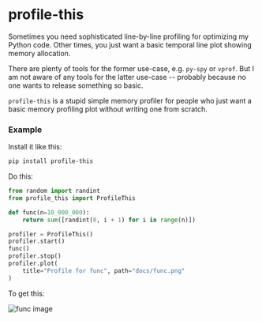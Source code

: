 # profile-this

Sometimes you need sophisticated line-by-line profiling for optimizing my Python code. Other times, you just want a basic temporal line plot showing memory allocation.

There are plenty of tools for the former use-case, e.g. `py-spy` or `vprof`. But I am not aware of any tools for the latter use-case -- probably because no one wants to release something so basic.

`profile-this` is a stupid simple memory profiler for people who just want a basic memory profiling plot without writing one from scratch.

### Example

Install it like this:

```bash
pip install profile-this
```

Do this:

```python
from random import randint
from profile_this import ProfileThis

def func(n=10_000_000):
    return sum([randint(0, i + 1) for i in range(n)])

profiler = ProfileThis()
profiler.start()
func()
profiler.stop()
profiler.plot(
    title="Profile for func", path="docs/func.png"
)
```

To get this:

![func image](docs/func.png)